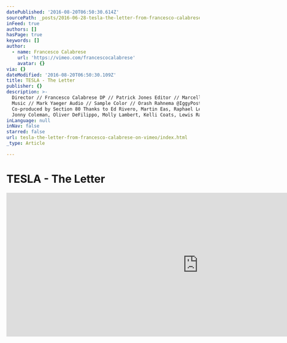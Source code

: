 ```yaml
---
datePublished: '2016-08-20T06:50:30.614Z'
sourcePath: _posts/2016-06-28-tesla-the-letter-from-francesco-calabrese-on-vimeo.md
inFeed: true
authors: []
hasPage: true
keywords: []
author:
  - name: Francesco Calabrese
    url: 'https://vimeo.com/francescocalabrese'
    avatar: {}
via: {}
dateModified: '2016-08-20T06:50:30.109Z'
title: TESLA - The Letter
publisher: {}
description: >-
  Director // Francesco Calabrese DP // Patrick Jones Editor // Marcello Sanna
  Music // Mark Yaeger Audio // Sample Color // Orash Rahnema @IggyPost
  Co-produced by Section 80 Thanks to Ed Rivero, Martin Eas, Raphael Leopold,
  Jonny Coleman, Oliver DeFilippo, Molly Lambert, Kelli Coats, Lewis Rangel
inLanguage: null
inNav: false
starred: false
url: tesla-the-letter-from-francesco-calabrese-on-vimeo/index.html
_type: Article

---
```

# TESLA - The Letter

<iframe src="https://cdn.embedly.com/widgets/media.html?src=https%3A%2F%2Fplayer.vimeo.com%2Fvideo%2F152195669&amp;url=https%3A%2F%2Fvimeo.com%2F152195669&amp;image=https%3A%2F%2Fi.vimeocdn.com%2Fvideo%2F557289929_1280.jpg&amp;key=b7d04c9b404c499eba89ee7072e1c4f7&amp;type=text%2Fhtml&amp;schema=vimeo" width="1000" height="375" scrolling="no" frameborder="0" allowfullscreen="" style=""></iframe>